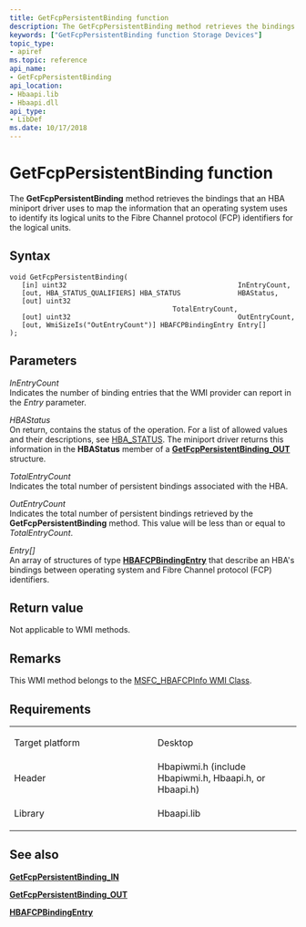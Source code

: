 ```yaml
---
title: GetFcpPersistentBinding function
description: The GetFcpPersistentBinding method retrieves the bindings that an HBA miniport driver uses to map the information that an operating system uses to identify its logical units to the Fibre Channel protocol (FCP) identifiers for the logical units.
keywords: ["GetFcpPersistentBinding function Storage Devices"]
topic_type:
- apiref
ms.topic: reference
api_name:
- GetFcpPersistentBinding
api_location:
- Hbaapi.lib
- Hbaapi.dll
api_type:
- LibDef
ms.date: 10/17/2018
---
```


# GetFcpPersistentBinding function


The **GetFcpPersistentBinding** method retrieves the bindings that an HBA miniport driver uses to map the information that an operating system uses to identify its logical units to the Fibre Channel protocol (FCP) identifiers for the logical units.

## Syntax

```ManagedCPlusPlus
void GetFcpPersistentBinding(
   [in] uint32                                          InEntryCount,
   [out, HBA_STATUS_QUALIFIERS] HBA_STATUS              HBAStatus,
   [out] uint32                                         TotalEntryCount,
   [out] uint32                                         OutEntryCount,
   [out, WmiSizeIs("OutEntryCount")] HBAFCPBindingEntry Entry[]
);
```

## Parameters

*InEntryCount*   
Indicates the number of binding entries that the WMI provider can report in the *Entry* parameter.

*HBAStatus*   
On return, contains the status of the operation. For a list of allowed values and their descriptions, see [HBA\_STATUS](hba-status.md). The miniport driver returns this information in the **HBAStatus** member of a [**GetFcpPersistentBinding\_OUT**](/windows-hardware/drivers/ddi/hbapiwmi/ns-hbapiwmi-_getfcppersistentbinding_out) structure.

*TotalEntryCount*   
Indicates the total number of persistent bindings associated with the HBA.

*OutEntryCount*   
Indicates the total number of persistent bindings retrieved by the **GetFcpPersistentBinding** method. This value will be less than or equal to *TotalEntryCount*.

*Entry\[\]*   
An array of structures of type [**HBAFCPBindingEntry**](/windows-hardware/drivers/ddi/hbapiwmi/ns-hbapiwmi-_hbafcpbindingentry) that describe an HBA's bindings between operating system and Fibre Channel protocol (FCP) identifiers.

## Return value

Not applicable to WMI methods.

## Remarks

This WMI method belongs to the [MSFC\_HBAFCPInfo WMI Class](msfc-hbafcpinfo-wmi-class.md).

## Requirements

<table>
<colgroup>
<col width="50%" />
<col width="50%" />
</colgroup>
<tbody>
<tr class="odd">
<td align="left"><p>Target platform</p></td>
<td align="left">Desktop</td>
</tr>
<tr class="even">
<td align="left"><p>Header</p></td>
<td align="left">Hbapiwmi.h (include Hbapiwmi.h, Hbaapi.h, or Hbaapi.h)</td>
</tr>
<tr class="odd">
<td align="left"><p>Library</p></td>
<td align="left">Hbaapi.lib</td>
</tr>
</tbody>
</table>

## <span id="see_also"></span>See also


[**GetFcpPersistentBinding\_IN**](/windows-hardware/drivers/ddi/hbapiwmi/ns-hbapiwmi-_getfcppersistentbinding_in)

[**GetFcpPersistentBinding\_OUT**](/windows-hardware/drivers/ddi/hbapiwmi/ns-hbapiwmi-_getfcppersistentbinding_out)

[**HBAFCPBindingEntry**](/windows-hardware/drivers/ddi/hbapiwmi/ns-hbapiwmi-_hbafcpbindingentry)

 

